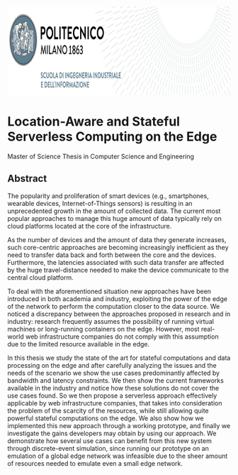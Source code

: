 <img src="./politecnico-background.png" alt="drawing" height="200"/>

# Location-Aware and Stateful Serverless Computing on the Edge

Master of Science Thesis in Computer Science and Engineering

## Abstract

The popularity and proliferation of smart devices (e.g., smartphones, wearable devices, Internet-of-Things sensors) is resulting in an unprecedented growth in the amount of collected data. The current most popular approaches to manage this huge amount of data typically rely on cloud platforms located at the core of the infrastructure.

As the number of devices and the amount of data they generate increases, such core-centric approaches are becoming increasingly inefficient as they need to transfer data back and forth between the core and the devices. Furthermore, the latencies associated with such data transfer are affected by the huge travel-distance needed to make the device communicate to the central cloud platform.

To deal with the aforementioned situation new approaches have been introduced in both academia and industry, exploiting the power of the edge of the network to perform the computation closer to the data source. We noticed a discrepancy between the approaches proposed in research and in industry: research frequently assumes the possibility of running virtual machines or long-running containers on the edge. However, most real-world web infrastructure companies do not comply with this assumption due to the limited resource available in the edge.

In this thesis we study the state of the art for stateful computations and data processing on the edge and after carefully analyzing the issues and the needs of the scenario we show the use cases predominantly affected by bandwidth and latency constraints. We then show the current frameworks available in the industry and notice how these solutions do not cover the use cases found. So we then propose a serverless approach effectively applicable by web infrastructure companies, that takes into consideration the problem of the scarcity of the resources, while still allowing quite powerful stateful computations on the edge. We also show how we implemented this new approach through a working prototype, and finally we investigate the gains developers may obtain by using our approach. We demonstrate how several use cases can benefit from this new system through discrete-event simulation, since running our prototype on an emulation of a global edge network was infeasible due to the sheer amount of resources needed to emulate even a small edge network.
